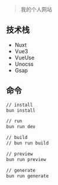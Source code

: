 > 我的个人网站

## 技术栈
- Nuxt
- Vue3
- VueUse
- Unocss
- Gsap

## 命令
```bash
// install
bun install

// run
bun run dev

// build
// bun run build

// preview
bun run preview

// generate
bun run generate
```
